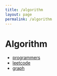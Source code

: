 ```yaml
---
title: /algorithm
layout: page
permalink: /algorithm
---
```


# Algorithm

- [programmers](/programmers)
- [leetcode](/leetcode)
- [graph](/graph)